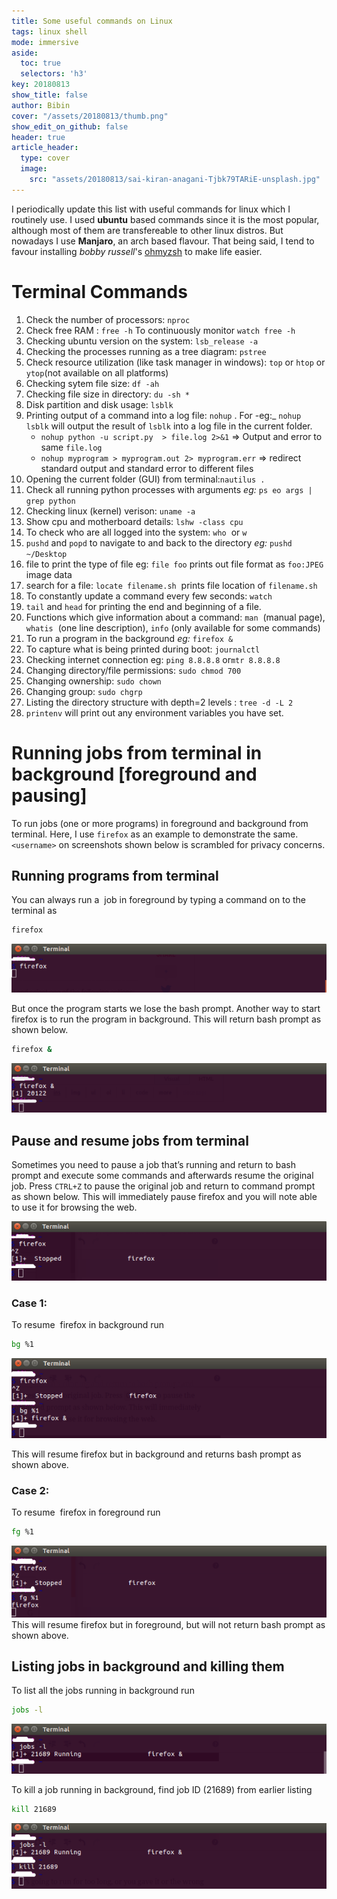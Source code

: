 ```yaml
---
title: Some useful commands on Linux
tags: linux shell
mode: immersive
aside:
  toc: true
  selectors: 'h3'
key: 20180813
show_title: false
author: Bibin
cover: "/assets/20180813/thumb.png"
show_edit_on_github: false
header: true
article_header:
  type: cover
  image:
    src: "assets/20180813/sai-kiran-anagani-Tjbk79TARiE-unsplash.jpg"
---
```


I periodically update this list with useful commands for linux which I routinely use.
I used __ubuntu__ based commands since it is the most popular, although most of them are transfereable to other linux distros. But nowadays I use __Manjaro__, an arch based flavour.
That being said, I tend to favour installing _bobby russell_'s [ohmyzsh](https://github.com/ohmyzsh/ohmyzsh) to make life easier.


# Terminal Commands

1. Check the number of processors: `nproc​`
2. Check free RAM : `free -h` To continuously monitor `watch free -h`
3. Checking ubuntu version on the system: `lsb_release -a`
4. Checking the processes running as a tree diagram: `pstree`
5. Check resource utilization (like task manager in windows): `top` or `htop` or `ytop`(not available on all platforms)
6. Checking sytem file size: `df -ah`
7. Checking file size in directory: `du -sh *`
8. Disk partition and disk usage: `lsblk`
9. Printing output of a command into a log file: `nohup` . For -eg:_ `nohup lsblk` will output the result of `lsblk` into a log file in the current folder.
    - `nohup python -u script.py  > file.log 2>&1` =>  Output and error to same `file.log`
    - `nohup myprogram > myprogram.out 2> myprogram.err` => redirect standard output and standard error to different files
10. Opening the current folder (GUI) from terminal: ​​`nautilus .`
11. Check all running python processes with arguments _eg:_ `ps eo args | grep python`
12. Checking linux (kernel) verison: `uname -a​`
13. Show cpu and motherboard details: `lshw -class cpu`
14. To check who are all logged into the system: `who`  or `w`
15. `pushd` and `popd` to navigate to and back to the directory _eg:_ `pushd ~/Desktop`
16. file to print the type of file eg: `file foo` prints out file format as `foo:JPEG` image data
17. search for a file: `locate filename.sh`  prints file location of `filename.sh`
18. To constantly update a command every few seconds: `watch`
19. `tail` and `head` for printing the end and beginning of a file.
20. Functions which give information about a command: `man`  (manual page), `whatis`  (one line description), `info` (only available for some commands)
21. To run a program in the background _eg:_ `firefox &`
22. To capture what is being printed during boot: `journalctl`
23. Checking internet connection eg: ​​`ping 8.8.8.8` or ​`mtr 8.8.8.8`
24. Changing directory/file permissions: `sudo chmod 700`
25. Changing ownership: `sudo chown`
26. Changing group: `sudo chgrp`
27. Listing the directory structure with depth=2 levels : `tree -d -L 2`
28. `printenv` will print out any environment variables you have set.


# Running jobs from terminal in background [foreground and pausing]

To run jobs (one or more programs) in foreground and background from terminal. Here, I use `firefox` as an example to demonstrate the same. `<username>` on screenshots shown below is scrambled for privacy concerns.

## Running programs from terminal

You can always run a  job in foreground by typing a command on to the terminal as

```bash
firefox
```

![firefox_1](/assets/20180813/firefox_1.png)

But once the program starts we lose the bash prompt. Another way to start firefox is to run the program in background. This will return bash prompt as shown below.

```bash
firefox &
```

![firefox_2](/assets/20180813/firefox_2.png)

## Pause and resume jobs from terminal

Sometimes you need to pause a job that’s running and return to bash prompt and execute some commands and afterwards resume the original job. Press `CTRL+Z` to pause the original job and return to command prompt as shown below. This will immediately pause firefox and you will note able to use it for browsing the web.


![firefox_3](/assets/20180813/firefox_3.png)

### Case 1:

To resume  firefox in background run

```bash
bg %1
```

![firefox_4](/assets/20180813/firefox_4.png)

This will resume firefox but in background and returns bash prompt as shown above.

### Case 2:

To resume  firefox in foreground run

```bash
fg %1
```

![firefox_5](/assets/20180813/firefox_5.png)
This will resume firefox but in foreground, but will not return bash prompt as shown above.

## Listing jobs in background and killing them

To list all the jobs running in background run

```bash
jobs -l
```

![firefox_6](/assets/20180813/firefox_6.png)

To kill a job running in background, find job ID (21689) from earlier listing

```bash
kill 21689
```

![firefox_7](/assets/20180813/firefox_7.png)

<br>

